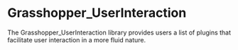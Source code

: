 # Grasshopper_UserInteraction
 The Grasshopper_UserInteraction library provides users a list of plugins that facilitate user interaction in a more fluid nature.
